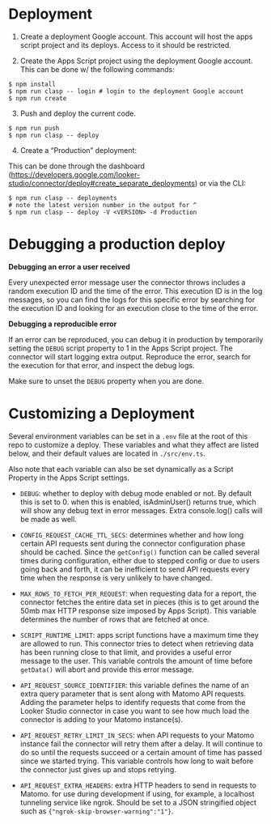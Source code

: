 # Deployment

1. Create a deployment Google account. This account will host the apps script project and its deploys. Access to it should be restricted.

2. Create the Apps Script project using the deployment Google account. This can be done w/ the following commands:

  ```
  $ npm install
  $ npm run clasp -- login # login to the deployment Google account
  $ npm run create
  ```

3. Push and deploy the current code.

  ```
  $ npm run push
  $ npm run clasp -- deploy
  ```

4. Create a “Production” deployment:

  This can be done through the dashboard (https://developers.google.com/looker-studio/connector/deploy#create_separate_deployments) or via the CLI:

  ```
  $ npm run clasp -- deployments
  # note the latest version number in the output for ^
  $ npm run clasp -- deploy -V <VERSION> -d Production
  ```

# Debugging a production deploy

**Debugging an error a user received**

Every unexpected error message user the connector throws includes a random execution ID and the time of the error. This
execution ID is in the log messages, so you can find the logs for this specific error by searching for the execution ID
and looking for an execution close to the time of the error.

**Debugging a reproducible error**

If an error can be reproduced, you can debug it in production by temporarily setting the `DEBUG` script property to 1
in the Apps Script project. The connector will start logging extra output. Reproduce the error, search for the execution
for that error, and inspect the debug logs.

Make sure to unset the `DEBUG` property when you are done.

# Customizing a Deployment

Several environment variables can be set in a `.env` file at the root of this repo to customize a deploy.
These variables and what they affect are listed below, and their default values are located in `./src/env.ts`.

Also note that each variable can also be set dynamically as a Script Property in the Apps Script settings.

* `DEBUG`: whether to deploy with debug mode enabled or not. By default this is set to 0. when this is enabled,
  isAdminUser() returns true, which will show any debug text in error messages. Extra console.log() calls
  will be made as well.

* `CONFIG_REQUEST_CACHE_TTL_SECS`: determines whether and how long certain API requests sent during the
  connector configuration phase should be cached. Since the `getConfig()` function can be called several
  times during configuration, either due to stepped config or due to users going back and forth, it can be
  inefficient to send API requests every time when the response is very unlikely to have changed.

* `MAX_ROWS_TO_FETCH_PER_REQUEST`: when requesting data for a report, the connector fetches the entire data
  set in pieces (this is to get around the 50mb max HTTP response size imposed by Apps Script). This variable
  determines the number of rows that are fetched at once.

* `SCRIPT_RUNTIME_LIMIT`: apps script functions have a maximum time they are allowed to run. This connector
  tries to detect when retrieving data has been running close to that limit, and provides a useful error
  message to the user. This variable controls the amount of time before `getData()` will abort and provide
  this error message.

* `API_REQUEST_SOURCE_IDENTIFIER`: this variable defines the name of an extra query parameter that is sent
  along with Matomo API requests. Adding the parameter helps to identify requests that come from the Looker
  Studio connector in case you want to see how much load the connector is adding to your Matomo instance(s).

* `API_REQUEST_RETRY_LIMIT_IN_SECS`: when API requests to your Matomo instance fail the connector will retry
  them after a delay. It will continue to do so until the requests succeed or a certain amount of time has
  passed since we started trying. This variable controls how long to wait before the connector just gives up
  and stops retrying.

* `API_REQUEST_EXTRA_HEADERS`: extra HTTP headers to send in requests to Matomo. for use during development
  if using, for example, a localhost tunneling service like ngrok. Should be set to a JSON stringified object
  such as `{"ngrok-skip-browser-warning":"1"}`.
